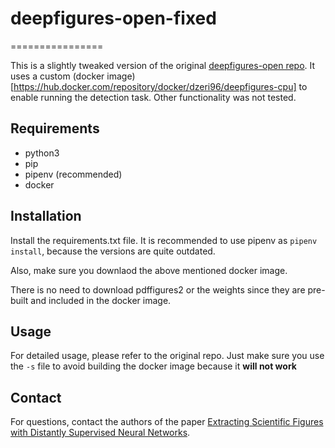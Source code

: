 # deepfigures-open-fixed
================

This is a slightly tweaked version of the original [deepfigures-open repo](https://github.com/allenai/deepfigures-open).
It uses a custom (docker image)[https://hub.docker.com/repository/docker/dzeri96/deepfigures-cpu] to enable running the detection task.
Other functionality was not tested.

## Requirements
- python3
- pip
- pipenv (recommended)
- docker

## Installation
Install the requirements.txt file.
It is recommended to use pipenv as `pipenv install`, because the versions are quite outdated.

Also, make sure you downlaod the above mentioned docker image.

There is no need to download pdffigures2 or the weights since they are pre-built and included in the docker image.

## Usage
For detailed usage, please refer to the original repo.
Just make sure you use the `-s` file to avoid building the docker image because it **will not work**

## Contact

For questions, contact the authors of the paper
[Extracting Scientific Figures with Distantly Supervised Neural Networks][deepfigures-paper].


[deepfigures-paper]: http://arxiv.org/abs/1804.02445
[deepfigures-distant-data]: https://s3-us-west-2.amazonaws.com/ai2-s2-research-public/deepfigures/jcdl-deepfigures-labels.tar.gz
[deepfigures-demo]: http://labs.semanticscholar.org/deepfigures/
[deepfigures-weights]: https://s3-us-west-2.amazonaws.com/ai2-s2-research-public/deepfigures/weights.tar.gz
[pmc-open-access]: https://www.ncbi.nlm.nih.gov/pmc/tools/openftlist/
[arxiv-bulk-data]: https://arxiv.org/help/bulk_data_s3
